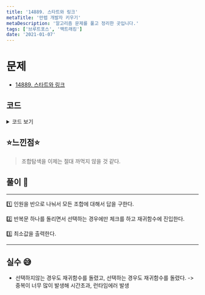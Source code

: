 ```yaml
---
title: '14889. 스타트와 링크'
metaTitle: '만렙 개발자 키우기'
metaDescription: '알고리즘 문제를 풀고 정리한 곳입니다.'
tags: ['브루트포스', '백트래킹']
date: '2021-01-07'
---
```


# 문제

- [14889. 스타트와 링크](https://www.acmicpc.net/problem/14889)

## 코드

<details><summary> 코드 보기 </summary>

```java
import java.io.BufferedReader;
import java.io.IOException;
import java.io.InputStreamReader;
import java.util.StringTokenizer;

public class Q14889 {
    static int n, board[][];
    static boolean team[];

    public static void main(String[] args) throws IOException {
        init();
        System.out.println(solution(0, 0));
    }

    private static int solution(int s, int memCount) {
        // 종료조건. 멤버가 반씩 나눠진 경우
        if (memCount == (n / 2)) {
            int sumStart = 0, sumLink = 0;
            for (int i = 0; i < n - 1; i++) {
                for (int j = i + 1; j < n; j++) {
                    if (team[i] && team[j]) {
                        sumStart += board[i][j];
                        sumStart += board[j][i];
                    }
                    else if (!team[i] && !team[j]) {
                        sumLink += board[i][j];
                        sumLink += board[j][i];
                    }
                }
            }
            return Math.abs(sumStart - sumLink);
        }
        int ret = Integer.MAX_VALUE;

        for (int i = s; i < n; i++) {
            team[i] = true;
            ret = Math.min(ret, solution(i + 1, memCount + 1));
            team[i] = false;
        }
        /* 이러면 재귀가 너무 깊어져서 안됨.. 선택 안하는 경우는 재귀 x
        team[s] = true;
        ret = Math.min(ret, solution(s + 1, team,memCount + 1));
        team[s] = false;
        ret = Math.min(ret, solution(s + 1, team, memCount));
        */
        return ret;
    }
    private static void init() throws IOException {
        BufferedReader br = new BufferedReader(new InputStreamReader(System.in));
        StringTokenizer st;
        n = Integer.parseInt(br.readLine());
        team = new boolean[n];
        board = new int[n][n];
        for (int i = 0; i < n; i++) {
            st = new StringTokenizer(br.readLine(), " ");
            for (int j = 0; j < n; j++) {
                board[i][j] = Integer.parseInt(st.nextToken());
            }
            team[i] = false;
        }
    }
}
```

</details>

## ⭐️느낀점⭐️

> 조합탐색을 이제는 절대 까먹지 않을 것 같다.

## 풀이 📣

<hr/>
1️⃣ 인원을 반으로 나눠서 모든 조합에 대해서 답을 구한다. <br/>

2️⃣ 반복문 하나를 돌리면서 선택하는 경우에만 체크를 하고 재귀함수에 진입한다.

3️⃣ 최소값을 출력한다. <br/>

<hr/>

## 실수 😅

- 선택하지않는 경우도 재귀함수를 돌렸고, 선택하는 경우도 재귀함수를 돌렸다. -> 중복이 너무 많이 발생해 시간초과, 런타임에러 발생
